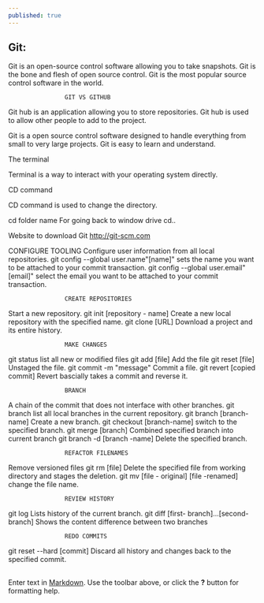 ```yaml
---
published: true
---
```

## Git:
Git is an open-source control software allowing you to take snapshots.
Git is the bone and flesh of open source control.
Git is the most popular source control software in the world.

 					GIT VS GITHUB	
Git hub is an application allowing you to store repositories.
Git hub is used to allow other people to add to the project.

Git is a open source control software designed to handle everything from small to very large projects.
Git is easy to learn and understand.

The terminal

Terminal is a way to interact with your operating system directly.

CD command

CD command is used to change the directory.

cd folder name 
For going back to window drive 
cd..

Website to download Git 
http://git-scm.com

CONFIGURE TOOLING
Configure user information from all local repositories.
 git config --global user.name"[name]"
sets the name you want to be attached to your commit transaction.
git config --global user.email"[email]"
select the email you want to be attached to your commit transaction.

					CREATE REPOSITORIES
 Start a new repository.
git init [repository - name]
Create a new local repository with the specified name.
git clone [URL]
Download a project and its entire history.

					MAKE CHANGES
 git status
list all new or modified files
git add [file]
Add the file
git reset [file]
Unstaged the file.
git commit -m "message"
Commit a file.
git revert [copied commit]
Revert bascially takes a commit and reverse it.

 					BRANCH
A chain of the commit that does not interface with other branches.
git branch 
list all local branches in the current repository.
git branch [branch-name]
Create a new branch.
git checkout [branch-name]
switch to the specified branch.
git merge [branch]
Combined specified branch into current branch
git branch -d [branch -name]
Delete the specified branch.


	  				REFACTOR FILENAMES
Remove versioned files
git rm [file]
Delete the specified file from working directory and stages the deletion.
git mv [file - original] [file -renamed]
change the file name.

					REVIEW HISTORY
git log 
Lists history of the current branch.
git diff [first- branch]...[second-branch]
Shows the content difference between two branches

					REDO COMMITS
git reset --hard [commit]
Discard all history and changes back to the specified commit.
 

##



Enter text in [Markdown](http://daringfireball.net/projects/markdown/). Use the toolbar above, or click the **?** button for formatting help.
